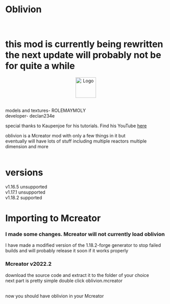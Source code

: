 <h1>Oblivion</h1> <br>
<h1>this mod is currently being rewritten the next update will probably not be for quite a while</h1>

<p align="center"><img src="https://user-images.githubusercontent.com/44881262/146404748-ccb9c5b8-7522-4ee1-9ab3-0c042e2e95ec.png" alt="Logo" width="64"></p> <br>
models and textures- ROLEMAYMOLY <br>
developer- declan234e <br>

special thanks to Kaupenjoe for his tutorials. Find his YouTube <a href="https://www.youtube.com/c/TKaupenjoe">here</a>

<p2>oblivion is a Mcreator mod with only a few things in it but</p2> <br>
<p2>eventually will have lots of stuff including multiple reactors multiple dimension and more</p2> <br><br>

<h1>versions</h1>
v1.16.5 unsupported<br>
v1.17.1 unsupported <br>
v1.18.2 supported

<h1>Importing to Mcreator</h1>

<h3>I made some changes. Mcreator will not currently load oblivion</h3>
<p2>I have made a modified version of the 1.18.2-forge generator to stop
failed builds and will probably release it soon if it works properly </p2>


<h3>Mcreator v2022.2</h3>


<p2>download the source code and extract it to the folder of your choice</p2> <br>
<p2>next part is pretty simple double click oblivion.mcreator</p2> <br> <br>

now you should have oblivion in your Mcreator




